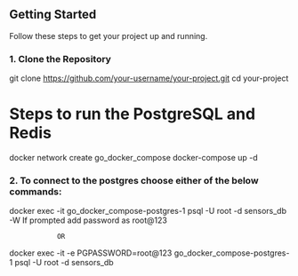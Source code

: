 ## Getting Started

Follow these steps to get your project up and running.

### 1. Clone the Repository

git clone https://github.com/your-username/your-project.git
cd your-project

# Steps to run the PostgreSQL and Redis
docker network create go_docker_compose
docker-compose up -d

### 2. To connect to the postgres choose either of the below commands:

docker exec -it go_docker_compose-postgres-1 psql -U root -d sensors_db -W
If prompted add password as root@123

                OR

docker exec -it -e PGPASSWORD=root@123 go_docker_compose-postgres-1 psql -U root -d sensors_db

